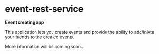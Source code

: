 # event-rest-service
**Event creating app**

This application lets you create events and provide the ability to add/inivte your friends to the created events.

More information will be coming soon...


